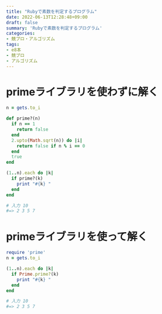 ```yaml
---
title: "Rubyで素数を判定するプログラム"
date: 2022-06-13T12:28:48+09:00
draft: false
summary: 'Rubyで素数を判定するプログラム'
categories:
- 競プロ・アルゴリズム
tags:
- e8本
- 競プロ
- アルゴリズム
---
```


# primeライブラリを使わずに解く

```ruby
n = gets.to_i

def prime?(n)
  if n == 1
    return false
  end
  2.upto(Math.sqrt(n)) do |i|
    return false if n % i == 0
  end
  true
end

(1..n).each do |k|
  if prime?(k)
    print "#{k} "
  end
end

# 入力 10
#=> 2 3 5 7
```

# primeライブラリを使って解く

```ruby
require 'prime'
n = gets.to_i

(1..n).each do |k|
  if Prime.prime?(k)
    print "#{k} "
  end
end

# 入力 10
#=> 2 3 5 7
```
